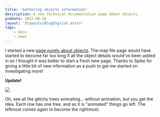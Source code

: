 ```yaml
---
title: 'Gathering objects information'
description: A new technical documentation page about objects.
pubDate: 2012-08-28
layout: '$layouts/BlogEnglish.astro'
tags:
    - docs
    - news
---
```


I started a new [page purely about objects](/documentation/objects/ 'Objects'). The map file page would have started to become far too long if all the object details would've been added in so I thought it was better to start a fresh new page. Thanks to Spike for giving a little bit of new information as a push to get me started on investigating more!

**Update!**

![](/wp-content/uploads/2012/08/S2_unused_glitchy_tree_objects.png)

Oh, see all the glitchy trees animating... without animation, but you get the idea. Each row has one tree, and as it is "animated" things go left. The leftmost comes again to become the rightmost.
